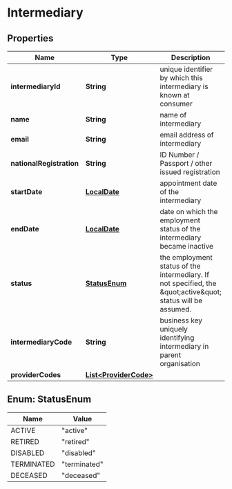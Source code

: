 # Intermediary

## Properties
Name | Type | Description | Notes
------------ | ------------- | ------------- | -------------
**intermediaryId** | **String** | unique identifier by which this intermediary is known at consumer | 
**name** | **String** | name of intermediary | 
**email** | **String** | email address of intermediary | 
**nationalRegistration** | **String** | ID Number / Passport / other issued registration | 
**startDate** | [**LocalDate**](LocalDate.md) | appointment date of the intermediary |  [optional]
**endDate** | [**LocalDate**](LocalDate.md) | date on which the employment status of the intermediary became inactive |  [optional]
**status** | [**StatusEnum**](#StatusEnum) | the employment status of the intermediary. If not specified, the \&quot;active\&quot; status will be assumed. |  [optional]
**intermediaryCode** | **String** | business key uniquely identifying intermediary in parent organisation |  [optional]
**providerCodes** | [**List&lt;ProviderCode&gt;**](ProviderCode.md) |  |  [optional]

<a name="StatusEnum"></a>
## Enum: StatusEnum
Name | Value
---- | -----
ACTIVE | &quot;active&quot;
RETIRED | &quot;retired&quot;
DISABLED | &quot;disabled&quot;
TERMINATED | &quot;terminated&quot;
DECEASED | &quot;deceased&quot;
